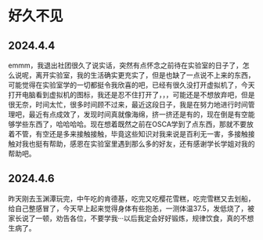 # 好久不见

##  2024.4.4

emmm，我退出社团很久了说实话，突然有点怀念之前待在实验室的日子了，怎么说呢，离开实验室，我的生活确实更充实了，但是也缺了一点说不上来的东西，可能觉得在实验室学的一切都挺令我欣喜的吧，已经有很久没打开虚拟机了，今天打开电脑看到虚拟机的图标，我还是忍不住打开了，，，可能还是不想放弃吧，但是很无奈，时间太忙，很多时间顾不过来，最近这段日子，我是在努力地进行时间管理吧，最近有点成效了，发现时间真就像海绵，挤一挤还是有的，现在倒是有空能够学些东西了，哈哈哈哈。现在想着既然之前在OSCA学到了点东西，那就不要放着不管，有空还是多来接触接触，毕竟这些知识对我来说是百利无一害，多接触接触对我也挺有帮助，感恩在实验室里遇到那么多的好友，还有感谢学长学姐对我的帮助吧。

## 2024.4.6

昨天刚去玉渊潭玩完，中午吃的肯德基，吃完又吃樱花雪糕，吃完雪糕又去划船，给自己整感冒了，今天早上起来觉得身体有些抱恙，一测体温37.5，发低烧了，被家长说了一顿，劝告各位，不要学我···以后我定会好好锻炼，规律饮食，真的不想生病了。